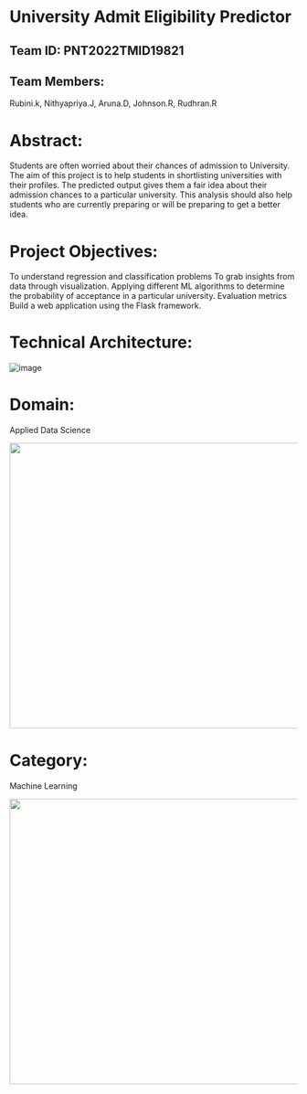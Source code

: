 # University Admit Eligibility Predictor



## Team ID: PNT2022TMID19821
## Team Members: 
Rubini.k,
Nithyapriya.J,
Aruna.D,
Johnson.R,
Rudhran.R

# Abstract:
Students are often worried about their chances of admission to University. The aim of this project is to help students in shortlisting universities with their profiles. The predicted output gives them a fair idea about their admission chances to a particular university. This analysis should also help students who are currently preparing or will be preparing to get a better idea.

# Project Objectives:
To understand regression and classification problems To grab insights from data through visualization. Applying different ML algorithms to determine the probability of acceptance in a particular university. Evaluation metrics Build a web application using the Flask framework.

# Technical Architecture:
![image](https://user-images.githubusercontent.com/116719711/202258948-58b503c8-7146-4e2d-8ef2-e78387d6a6c7.png)

# Domain:
Applied Data Science

<img src="https://cdn.dribbble.com/users/143861/screenshots/2951104/immuta_philanthropy_dribbble.gif"
 width="700" height="500" />

# Category:
Machine Learning

<img src="https://www.analyticsinsight.net/wp-content/uploads/2020/03/AI_Animated.gif"
 width="700" height="500" />
